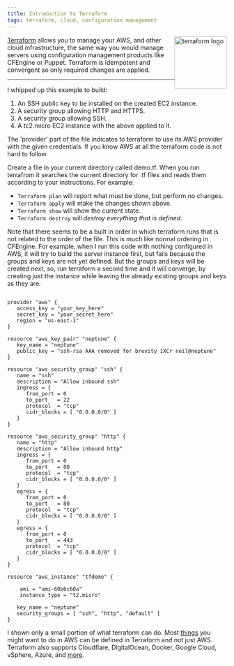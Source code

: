 ```yaml
---
title: Introduction to Terraform
tags: terraform, cloud, configuration management
---
```


<a href="https://terraform.io/"><img style='float:right' alt='terraform logo' width='120px' src='https://raw.githubusercontent.com/hashicorp/terraform/master/website/source/assets/images/logo-static.png' ></a>

[Terraform](https://terraform.io/) allows you to manage your AWS, and other
cloud infrastructure, the same way you would manage servers using configuration
management products like CFEngine or Puppet. Terraform is idempotent and
convergent so only required changes are applied.

---

I whipped up this example to build:

1. An SSH public key to be installed on the created EC2 instance.
1. A security group allowing HTTP and HTTPS.
1. A security group allowing SSH.
1. A tc2.micro EC2 instance with the above applied to it.

The 'provider' part of the file indicates to terraform to use its AWS provider
with the given credentials. If you know AWS at all the terraform code is not
hard to follow.

Create a file in your current directory called demo.tf. When you run terrafrom
it searches the current directory for .tf files and reads them according to
your instructions. For example:

* <code>Terraform plan</code> will report what must be done, but perform no changes.
* <code>Terraform apply</code> will make the changes shown above.
* <code>Terraform show</code> will show the current state.
* <code>Terraform destroy</code> will <em>destroy everything that is defined</em>.

Note that there seems to be a built in order in which terraform runs that is
not related to the order of the file. This is much like normal ordering in
CFEngine. For example, when I run this code with nothing configured in AWS, it
will try to build the server instance first, but fails because the groups and keys
are not yet defined. But the groups and keys will be created next, so,
run terraform a second time and it will converge, by creating just the instance
while leaving the already existing groups and keys as they are.

<pre><code>
provider "aws" {
   access_key = "your_key_here"
   secret_key = "your_secret_here"
   region = "us-east-1"
}

resource "aws_key_pair" "neptune" {
   key_name = "neptune"
   public_key = "ssh-rsa AAA removed for brevity 1XCr neil@neptune"
}

resource "aws_security_group" "ssh" {
   name = "ssh"
   description = "Allow inbound ssh"
   ingress = {
      from_port = 0
      to_port   = 22
      protocol  = "tcp"
      cidr_blocks = [ "0.0.0.0/0" ]
   }
}

resource "aws_security_group" "http" {
   name = "http"
   description = "Allow inbound http"
   ingress = {
      from_port = 0
      to_port   = 80 
      protocol  = "tcp"
      cidr_blocks = [ "0.0.0.0/0" ]
   }
   egress = {
      from_port = 0
      to_port   = 80
      protocol  = "tcp"
      cidr_blocks = [ "0.0.0.0/0" ]
   }
   egress = {
      from_port = 0
      to_port   = 443
      protocol  = "tcp"
      cidr_blocks = [ "0.0.0.0/0" ]
   }
}

resource "aws_instance" "tfdemo" {

    ami = "ami-60b6c60a"
    instance_type = "t2.micro"

   key_name = "neptune"
   security_groups = [ "ssh", "http", "default" ]
}
</code></pre>

I shown only a small portion of what terraform can do. Most
[things](https://terraform.io/docs/providers/aws/index.html) you might want to
do in AWS can be defined in Terraform and not just AWS. Terraform also supports
Cloudflare, DigitalOcean, Docker, Google Cloud, vSphere, Azure, and
[more](https://terraform.io/docs/providers/index.html).
